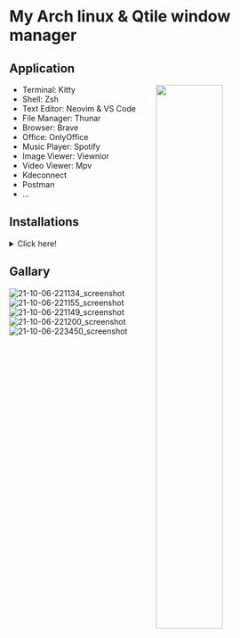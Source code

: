 # My Arch linux & Qtile window manager


## Application
- Terminal: Kitty<img src="https://user-images.githubusercontent.com/89382043/136232380-6cc88839-b2d2-46c2-bae3-a54e8cec98fc.jpg" width="50%" align="right" />
- Shell: Zsh
- Text Editor: Neovim & VS Code
- File Manager: Thunar
- Browser: Brave
- Office: OnlyOffice
- Music Player: Spotify
- Image Viewer: Viewnior
- Video Viewer: Mpv
- Kdeconnect
- Postman
- ...


## Installations
<details><summary>Click here!</summary>

### Install AUR Helper
```sh
sudo pacman -Syyy
sudo pacman -S reflector
sudo reflector -c Vietnam --sort rate --save /etc/pacman.d/mirrorlist
sudo pacman -S git
sudo pacman -S --needed base-devel
git clone https://aur.archlinux.org/yay.git
cd yay
makepkg -si
```

### Install somethings
```sh
yay -Syyy
yay -S brave-bin visual-studio-code-bin postman-bin ibus-bamboo-git
```

### ... and somethings
```sh
sudo pacman -S thunar gvfs tumbler kitty neofetch feh lxappearance-gtk3 \
viewnior mpv fzf neovim xcape xclip nodejs npm htop kdeconnect libreoffice-still \
simplescreenrecorder pacman-contrib ibus-pinyin zsh bat exa \
pulseaudio-alsa pavucontrol playerctl brightnessctl openssh python-pip \
pulseaudio -D
sudo pip install psutil
sudo pip install dbus-next
```
Note: thêm ssh-key vào Github
>ssh-keygen<br>
>cd ~/.ssh<br>
>cat id_rsa.pub<br>
>>copy và dán vào Github
       
### Clone dotfiles
```sh
git clone git@github.com:lqtoan/dotfiles.git
mv ~/dotfiles ~/.dotfiles
rm -R ~/.config/qtile
mkdir ~/.config/qtile
ln -sf ~/.dotfiles/.config/qtile/config.py ~/.config/qtile/config.py
ln -sf ~/.dotfiles/.xprofile ~/.xprofile
rm -R ~/.config/kitty
ln -sf ~/.dotfiles/.config/kitty ~/.config/kitty
rm -R ~/.config/neofetch
ln -sf ~/.dotfiles/.config/neofetch ~/.config/neofetch
ln -sf ~/.dotfiles/Pictures/Wallpapers ~/Pictures/Wallpapers
rm -R ~/.config/feh
ln -sf ~/.dotfiles/.config/feh ~/.config/feh
ln -sf ~/.dotfiles/.fonts ~/.fonts
fc-cache -fv
mkdir ~/.themes
mkdir ~/.icons
ln -sf ~/.dotfiles/.themes/dark ~/.themes/dark
ln -sf ~/.dotfiles/.icons/dark ~/.icons/dark
```
Note: dùng lxappearance để cài đặt font, theme, icon,...<br>
Note:
>chsh -s /bin/zsh<br>
>sudo systemctl restart sddm<br>
>sudo nvim /etc/zsh/zshenv<br>
>>export ZDOTDIR="$HOME/.config/zsh"
```sh
mkdir ~/.config/zsh
ln -sf ~/.dotfiles/.config/zsh/.zshenv ~/.config/zsh/.zshenv
ln -sf ~/.dotfiles/.config/zsh/.zprofile ~/.config/zsh/.zprofile
ln -sf ~/.dotfiles/.config/zsh/.zshrc ~/.config/zsh/.zshrc
ln -sf ~/.dotfiles/.config/zsh/.zsh_history ~/.config/zsh/.zsh_history
```
Note: tắt terminal, mở lại
```sh
cd ~/.config/zsh/
sh -c "$(curl -fsSL https://raw.githubusercontent.com/ohmyzsh/ohmyzsh/master/tools/install.sh)"
```
Note: tắt terminal, mở lại
```sh
git clone --depth 1 https://github.com/zsh-users/zsh-autosuggestions.git ${ZSH_CUSTOM:-~/.oh-my-zsh/custom}/plugins/zsh-autosuggestions
git clone --depth 1 https://github.com/zsh-users/zsh-completions.git ${ZSH_CUSTOM:-~/.oh-my-zsh/custom}/plugins/zsh-completions
```

### Neovim
```sh
sudo npm install neovim -g
sudo pip install pynvim
mkdir ~/.config/nvim
ln -sf ~/.dotfiles/.config/nvim/init.vim ~/.config/nvim/init.vim
ln -sf ~/.dotfiles/.config/nvim/colors ~/.config/nvim/colors
sh -c 'curl -fLo "${XDG_DATA_HOME:-$HOME/.local/share}"/nvim/site/autoload/plug.vim --create-dirs \
       https://raw.githubusercontent.com/junegunn/vim-plug/master/plug.vim'
```
Note: cài các plugin
>nvim<br>
>:PlugInstall

### Spotify
```sh
yay -S spotify
sudo chmod a+wr /opt/spotify
sudo chmod a+wr /opt/spotify/Apps -R
yay -S spicetify-cli
spicetify
ln -sf ~/.dotfiles/.config/spicetify/Themes/SpicetifyDefault ~/.config/spicetify/Themes/SpicetifyDefault
spicetify backup apply enable-devtool
spicetify config extensions fullAppDisplay.js
spicetify apply
```
Make pacman more fun
>sudo nvim /etc/pacman.conf
>>Color<br>
>>ILoveCandy
</details>

## Gallary

![21-10-06-221134_screenshot](https://user-images.githubusercontent.com/89382043/136232380-6cc88839-b2d2-46c2-bae3-a54e8cec98fc.jpg)
![21-10-06-221155_screenshot](https://user-images.githubusercontent.com/89382043/136232396-daef2660-f4f1-4241-8bfc-545db8fa51d3.jpg)
![21-10-06-221149_screenshot](https://user-images.githubusercontent.com/89382043/136232405-87b3a133-7834-468e-835f-f79703ec781c.jpg)
![21-10-06-221200_screenshot](https://user-images.githubusercontent.com/89382043/136232416-46fa7231-dcf5-4ab4-b9fb-6dfc32f0e5e8.jpg)
![21-10-06-223450_screenshot](https://user-images.githubusercontent.com/89382043/136236249-50c9a4fb-e1b1-40b1-9761-9c608da6a3b3.jpg)
